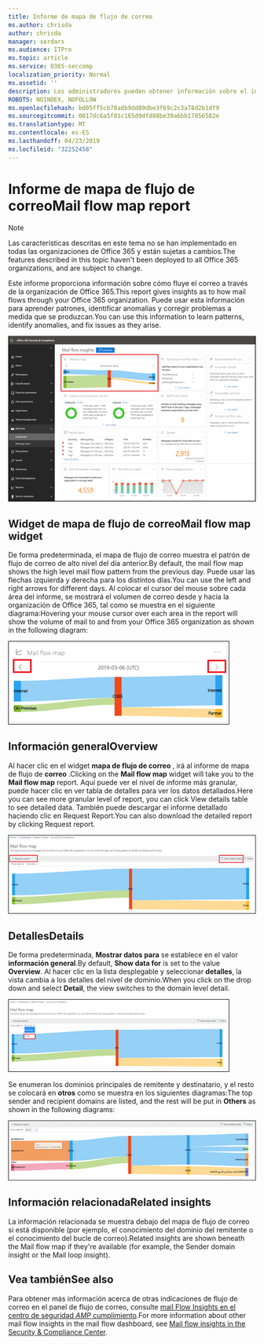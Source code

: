 ```yaml
---
title: Informe de mapa de flujo de correo
ms.author: chrisda
author: chrisda
manager: serdars
ms.audience: ITPro
ms.topic: article
ms.service: O365-seccomp
localization_priority: Normal
ms.assetid: ''
description: Los administradores pueden obtener información sobre el informe de mapa de flujo de correo en el panel de flujo de correo en el centro de seguridad & cumplimiento.
ROBOTS: NOINDEX, NOFOLLOW
ms.openlocfilehash: bd05ff5cb78adb9dd89dbe3f69c2c3a78d2b1df9
ms.sourcegitcommit: 0017dc6a5f81c165d9dfd88be39a6bb17856582e
ms.translationtype: MT
ms.contentlocale: es-ES
ms.lasthandoff: 04/23/2019
ms.locfileid: "32252458"
---
```

# <a name="mail-flow-map-report"></a><span data-ttu-id="9425d-103">Informe de mapa de flujo de correo</span><span class="sxs-lookup"><span data-stu-id="9425d-103">Mail flow map report</span></span>

> [!NOTE]
> <span data-ttu-id="9425d-104">Las características descritas en este tema no se han implementado en todas las organizaciones de Office 365 y están sujetas a cambios.</span><span class="sxs-lookup"><span data-stu-id="9425d-104">The features described in this topic haven't been deployed to all Office 365 organizations, and are subject to change.</span></span>

<span data-ttu-id="9425d-105">Este informe proporciona información sobre cómo fluye el correo a través de la organización de Office 365.</span><span class="sxs-lookup"><span data-stu-id="9425d-105">This report gives insights as to how mail flows through your Office 365 organization.</span></span> <span data-ttu-id="9425d-106">Puede usar esta información para aprender patrones, identificar anomalías y corregir problemas a medida que se produzcan.</span><span class="sxs-lookup"><span data-stu-id="9425d-106">You can use this information to learn patterns, identify anomalies, and fix issues as they arise.</span></span>

![El informe de mapa de flujo de correo en el panel de flujo de correo en el centro de seguridad & cumplimiento](media/mail-flow-map-selected.png)

## <a name="mail-flow-map-widget"></a><span data-ttu-id="9425d-108">Widget de mapa de flujo de correo</span><span class="sxs-lookup"><span data-stu-id="9425d-108">Mail flow map widget</span></span>

<span data-ttu-id="9425d-109">De forma predeterminada, el mapa de flujo de correo muestra el patrón de flujo de correo de alto nivel del día anterior.</span><span class="sxs-lookup"><span data-stu-id="9425d-109">By default, the mail flow map shows the high level mail flow pattern from the previous day.</span></span> <span data-ttu-id="9425d-110">Puede usar las flechas izquierda y derecha para los distintos días.</span><span class="sxs-lookup"><span data-stu-id="9425d-110">You can use the left and right arrows for different days.</span></span> <span data-ttu-id="9425d-111">Al colocar el cursor del mouse sobre cada área del informe, se mostrará el volumen de correo desde y hacia la organización de Office 365, tal como se muestra en el siguiente diagrama:</span><span class="sxs-lookup"><span data-stu-id="9425d-111">Hovering your mouse cursor over each area in the report will show the volume of mail to and from your Office 365 organization as shown in the following diagram:</span></span>

![Flechas izquierda y derecha en el widget mapa de flujo de correo](media/mail-flow-map-widget.png)

## <a name="overview"></a><span data-ttu-id="9425d-113">Información general</span><span class="sxs-lookup"><span data-stu-id="9425d-113">Overview</span></span>

<span data-ttu-id="9425d-114">Al hacer clic en el widget **mapa de flujo de correo** , irá al informe de mapa de flujo de **correo** .</span><span class="sxs-lookup"><span data-stu-id="9425d-114">Clicking on the **Mail flow map** widget will take you to the **Mail flow map** report.</span></span> <span data-ttu-id="9425d-115">Aquí puede ver el nivel de informe más granular, puede hacer clic en ver tabla de detalles para ver los datos detallados.</span><span class="sxs-lookup"><span data-stu-id="9425d-115">Here you can see more granular level of report, you can click View details table to see detailed data.</span></span> <span data-ttu-id="9425d-116">También puede descargar el informe detallado haciendo clic en Request Report.</span><span class="sxs-lookup"><span data-stu-id="9425d-116">You can also download the detailed report by clicking Request report.</span></span>

![Vista general en el informe de mapa de flujo de correo](media/mail-flow-map-overview.png)

## <a name="details"></a><span data-ttu-id="9425d-118">Detalles</span><span class="sxs-lookup"><span data-stu-id="9425d-118">Details</span></span>

<span data-ttu-id="9425d-119">De forma predeterminada, **Mostrar datos para** se establece en el valor **información general**.</span><span class="sxs-lookup"><span data-stu-id="9425d-119">By default, **Show data for** is set to the value **Overview**.</span></span> <span data-ttu-id="9425d-120">Al hacer clic en la lista desplegable y seleccionar **detalles**, la vista cambia a los detalles del nivel de dominio.</span><span class="sxs-lookup"><span data-stu-id="9425d-120">When you click on the drop down and select **Detail**, the view switches to the domain level detail.</span></span>

![Seleccione detalle en Mostrar datos para en la vista de información general en el informe de mapa de flujo de correo](media/mail-flow-map-select-detail.png)

<span data-ttu-id="9425d-122">Se enumeran los dominios principales de remitente y destinatario, y el resto se colocará en **otros** como se muestra en los siguientes diagramas:</span><span class="sxs-lookup"><span data-stu-id="9425d-122">The top sender and recipient domains are listed, and the rest will be put in **Others** as shown in the following diagrams:</span></span>

![Vista de detalles en el informe de mapa de flujo de correo](media/mail-flow-map-detail.png)

## <a name="related-insights"></a><span data-ttu-id="9425d-124">Información relacionada</span><span class="sxs-lookup"><span data-stu-id="9425d-124">Related insights</span></span>

<span data-ttu-id="9425d-125">La información relacionada se muestra debajo del mapa de flujo de correo si está disponible (por ejemplo, el conocimiento del dominio del remitente o el conocimiento del bucle de correo).</span><span class="sxs-lookup"><span data-stu-id="9425d-125">Related insights are shown beneath the Mail flow map if they're available (for example, the Sender domain insight or the Mail loop insight).</span></span>

## <a name="see-also"></a><span data-ttu-id="9425d-126">Vea también</span><span class="sxs-lookup"><span data-stu-id="9425d-126">See also</span></span>

<span data-ttu-id="9425d-127">Para obtener más información acerca de otras indicaciones de flujo de correo en el panel de flujo de correo, consulte [mail Flow Insights en el centro de seguridad _AMP_ cumplimiento](mail-flow-insights-v2.md).</span><span class="sxs-lookup"><span data-stu-id="9425d-127">For more information about other mail flow insights in the mail flow dashboard, see [Mail flow insights in the Security & Compliance Center](mail-flow-insights-v2.md).</span></span>